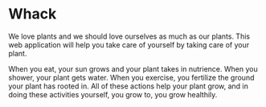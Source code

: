 # Whack

We love plants and we should love ourselves as much as our plants. This web application will help you take care of yourself by taking care of your plant.

When you eat, your sun grows and your plant takes in nutrience. When you shower, your plant gets water. When you exercise, you fertilize the ground your plant has rooted in. All of these actions help your plant grow, and in doing these activities yourself, you grow to, you grow healthily.
